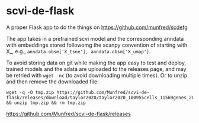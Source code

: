 # scvi-de-flask
A proper Flask app to do the things on https://github.com/munfred/scdefg


The app takes in a pretrained scvi model and the corresponding anndata with embeddings stored followomg the scanpy convention of starting with X_, e.g., `anndata.obsm['X_tsne'], anndata.obsm['X_umap']`. 

To avoid storing data on git while making the app easy to test and deploy, trained models and the adata are uploaded to the releases page, and may be retried with `wget -nc` (to avoid downloading multiple times). Or to unzip and then remove the downloaded file:

```
wget -q -O tmp.zip https://github.com/Munfred/scvi-de-flask/releases/download/taylor2020/taylor2020_100955cells_11569genes_20210129_scvi.zip && unzip tmp.zip && rm tmp.zip
```

https://github.com/Munfred/scvi-de-flask/releases
